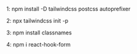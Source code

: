 
1: npm install -D tailwindcss postcss autoprefixer

2: npx tailwindcss init -p

3: npm install classnames

4: npm i react-hook-form